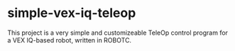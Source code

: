 # simple-vex-iq-teleop

This project is a very simple and customizeable TeleOp control program for a VEX IQ-based robot, written in ROBOTC.